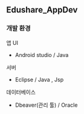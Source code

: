 ## Edushare_AppDev

### 개발 환경

앱 UI
* Android studio / Java

서버 
* Eclipse / Java , Jsp

데이터베이스
* Dbeaver(관리 툴) / Oracle
